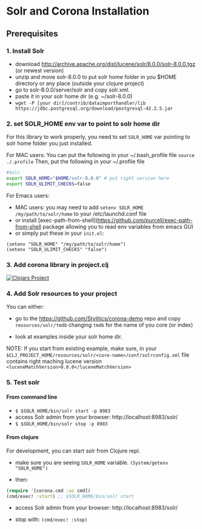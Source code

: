 # Solr and Corona Installation

## Prerequisites

### 1. Install Solr 
* download http://archive.apache.org/dist/lucene/solr/8.0.0/solr-8.0.0.tgz (or newest version)
* unzip and move solr-8.0.0 to put solr home folder in you $HOME directory or any place (outside your clojure project)
* go to solr-8.0.0/server/solr and copy solr.xml.
* paste it in your solr home dir (e.g. ~/solr-8.0.0)
* `wget -P [your dir]/contrib/dataimporthandler/lib https://jdbc.postgresql.org/download/postgresql-42.2.5.jar`


### 2. set SOLR_HOME env var to point to solr home dir 

For this library to work properly, you need to set `SOLR_HOME` var pointing to solr home folder you just installed.

For MAC users:
You can put the following in your ~/.bash_profile file 
`source ./.profile`
Then, put the following in your ~/.profile file
```bash
#Solr
export SOLR_HOME="$HOME/solr-8.0.0" # put right version here
export SOLR_ULIMIT_CHECKS=false
```

For Emacs users:
* MAC users: you may need to add `setenv SOLR_HOME /my/path/to/solr/home` to your /etc/launchd.conf file
* or install [exec-path-from-shell](https://github.com/purcell/exec-path-from-shell package allowing you to read env variables from emacs GUI
* or simply put these in your `init.el`:

```elisp
(setenv "SOLR_HOME" "/my/path/to/solr/home")
(setenv "SOLR_ULIMIT_CHECKS" "false")
```
 
### 3. Add corona library in project.clj
[![Clojars Project](https://img.shields.io/clojars/v/corona.svg)](https://clojars.org/corona)

### 4. Add Solr resources to your project

You can either:
* go to the https://github.com/Stylitics/corona-demo repo and copy `resources/solr/tmdb` changing `tmdb` for the name of you core (or index)

* look at examples inside your solr home dir. 

NOTE: If you start from existing example, make sure, in your `$CLJ_PROJECT_HOME/resources/solr/<core-name>/conf/solrconfig.xml` file contains right maching lucene version
`<luceneMatchVersion>8.0.0</luceneMatchVersion>`


### 5. Test solr

#### From command line

* `$ $SOLR_HOME/bin/solr start -p 8983`
* access Solr admin from your browser: http://localhost:8983/solr/
* `$ $SOLR_HOME/bin/solr stop -p 8983`

#### From clojure

For development, you can start solr from Clojure repl. 

* make sure you are seeing `SOLR_HOME` variable. `(System/getenv "SOLR_HOME")`

* then:
```clojure 
(require '[corona.cmd :as cmd])
(cmd/exec! :start) ;; $SOLR_HOME/bin/solr start
```
* access Solr admin from your browser: http://localhost:8983/solr/

* stop with: `(cmd/exec! :stop)`

